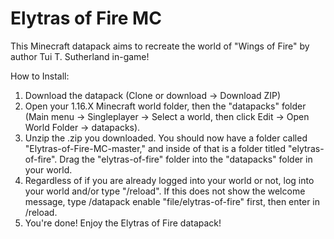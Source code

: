 # Elytras of Fire MC
This Minecraft datapack aims to recreate the world of "Wings of Fire" by author Tui T. Sutherland in-game!

How to Install:
1. Download the datapack (Clone or download -> Download ZIP)
2. Open your 1.16.X Minecraft world folder, then the "datapacks" folder (Main menu -> Singleplayer -> Select a world, then click Edit -> Open World Folder -> datapacks).
3. Unzip the .zip you downloaded. You should now have a folder called "Elytras-of-Fire-MC-master," and inside of that is a folder titled "elytras-of-fire". Drag the "elytras-of-fire" folder into the "datapacks" folder in your world.
4. Regardless of if you are already logged into your world or not, log into your world and/or type "/reload". If this does not show the welcome message, type /datapack enable "file/elytras-of-fire" first, then enter in /reload.
5. You're done! Enjoy the Elytras of Fire datapack!
